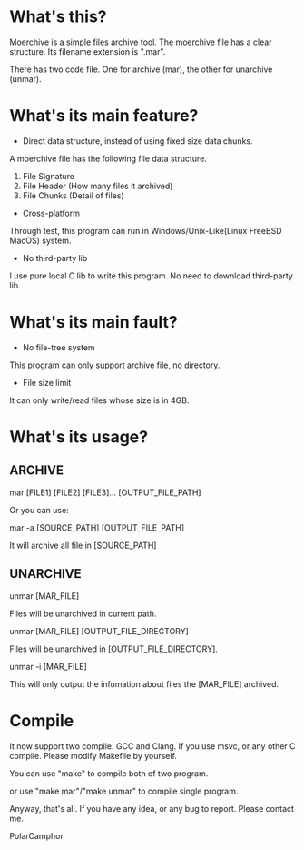 # What's this?
Moerchive is a simple files archive tool. The moerchive file has a clear structure. Its filename extension is ".mar".

There has two code file. One for archive (mar), the other for unarchive (unmar).

# What's its main feature?
* Direct data structure, instead of using fixed size data chunks.

A moerchive file has the following file data structure.

1. File Signature
2. File Header (How many files it archived)
3. File Chunks (Detail of files)

* Cross-platform

Through test, this program can run in Windows/Unix-Like(Linux FreeBSD MacOS) system.

* No third-party lib

I use pure local C lib to write this program. No need to download third-party lib.

# What's its main fault?

* No file-tree system

This program can only support archive file, no directory.

* File size limit

It can only write/read files whose size is in 4GB.

# What's its usage?

## ARCHIVE

mar [FILE1] [FILE2] [FILE3]... [OUTPUT_FILE_PATH]

Or you can use:

mar -a [SOURCE_PATH] [OUTPUT_FILE_PATH]

It will archive all file in [SOURCE_PATH]

## UNARCHIVE

unmar [MAR_FILE]

Files will be unarchived in current path.

unmar [MAR_FILE] [OUTPUT_FILE_DIRECTORY]

Files will be unarchived in [OUTPUT_FILE_DIRECTORY].

unmar -i [MAR_FILE]

This will only output the infomation about files the [MAR_FILE] archived.

# Compile

It now support two compile. GCC and Clang. If you use msvc, or any other C compile. Please modify Makefile by yourself.

You can use "make" to compile both of two program.

or use "make mar"/"make unmar" to compile single program.




Anyway, that's all. If you have any idea, or any bug to report. Please contact me. 




PolarCamphor
